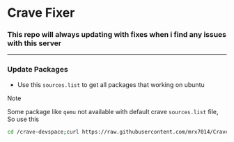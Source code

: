 # Crave Fixer

### This repo will always updating with fixes when i find any issues with this server 

<hr>

### Update Packages

- Use this `sources.list` to get all packages that working on ubuntu
>[!NOTE]
>Some package like `qemu` not available with default crave `sources.list` file, So use this
>

```sh
cd /crave-devspace;curl https://raw.githubusercontent.com/mrx7014/Crave-Fixer/master/sources.list >> sources.list;sudo mv /etc/apt/sources.list /etc/apt/sources.list.old;sudo cp sources.list /etc/apt; sudo apt-get update -y;sudo apt-get upgrade -y
```
